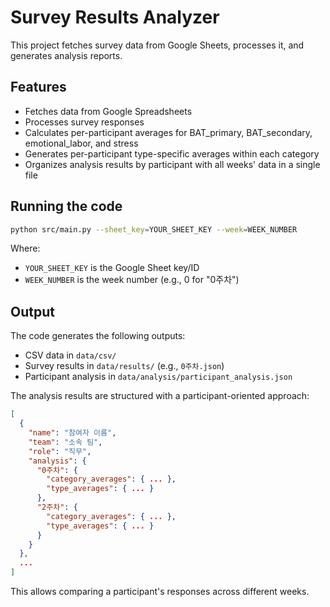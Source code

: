 # Survey Results Analyzer

This project fetches survey data from Google Sheets, processes it, and generates analysis reports.

## Features

- Fetches data from Google Spreadsheets
- Processes survey responses
- Calculates per-participant averages for BAT_primary, BAT_secondary, emotional_labor, and stress
- Generates per-participant type-specific averages within each category
- Organizes analysis results by participant with all weeks' data in a single file

## Running the code

```bash
python src/main.py --sheet_key=YOUR_SHEET_KEY --week=WEEK_NUMBER
```

Where:

- `YOUR_SHEET_KEY` is the Google Sheet key/ID
- `WEEK_NUMBER` is the week number (e.g., 0 for "0주차")

## Output

The code generates the following outputs:

- CSV data in `data/csv/`
- Survey results in `data/results/` (e.g., `0주차.json`)
- Participant analysis in `data/analysis/participant_analysis.json`

The analysis results are structured with a participant-oriented approach:

```json
[
  {
    "name": "참여자 이름",
    "team": "소속 팀",
    "role": "직무",
    "analysis": {
      "0주차": {
        "category_averages": { ... },
        "type_averages": { ... }
      },
      "2주차": {
        "category_averages": { ... },
        "type_averages": { ... }
      }
    }
  },
  ...
]
```

This allows comparing a participant's responses across different weeks.

